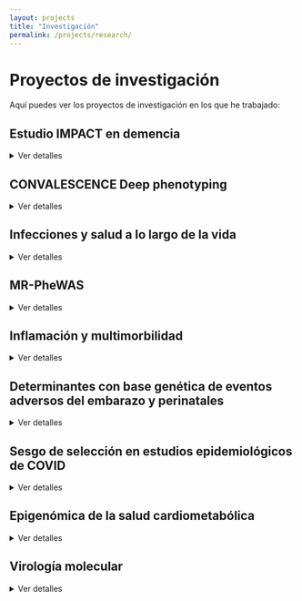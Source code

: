 ```yaml
---
layout: projects
title: "Investigación"
permalink: /projects/research/
---
```


# Proyectos de investigación

Aquí puedes ver los proyectos de investigación en los que he trabajado:

## **Estudio IMPACT en demencia**
<details>
<summary>Ver detalles</summary>
 
<p><strong>Estado:</strong> Activo</p>
<p><strong>Palabras clave:</strong> demencia; residencias; hospitalización; cuidado de la demencia</p>
<p><strong>Disciplina:</strong> Ciencias de la salud poblacional; salud mental de la gente mayor</p>
<p><strong>Financiación:</strong> The Geller Commision</p>
<p><strong>Contexto:</strong> Las personas con demencia presentan peor pronóstico tras hospitalizaciones por causas médicas generales. Aún se conoce poco sobre cómo reducir ingresos hospitalarios evitables en este grupo.</p>
<p><strong>Objetivo:</strong> Identificar factores modificables que puedan priorizarse en estudios de intervención para reducir las estancias hospitalarias en personas con demencia.</p>
<p><strong>Métodos:</strong> Revisión sistemática; Estudio observacional de cohortes y registros electrónicos de salud; Modelización estadística avanzada (análisis longitudinal — modelos de regresión de riesgos competitivos, modelos de regresión negativa binomial).</p>
<p><strong>Cohortes:</strong> Inglesas — datos del estudio MARQUE en residencias y de South London & Maudsley NHS Foundation Trust</p>
<p><strong>Conclusiones:</strong> En progreso — se esperan resultados a finales de 2025</p>
<p><strong>Impacto:</strong> Evidencia para diseñar estudios de intervención para reducir hospitalizaciones innecesarias de personas con demencia, y mejorar políticas de cuidado en residencias, optimización de la polifarmacia, formación de profesionales sanitarios</p>
<p><strong>Artículos:</strong> Tres publicaciones previstas en revistas de salud poblacional y geriatría</p>
<p><strong>Conferencias:</strong> Resultados preliminares presentados en la Conferencia Internacional de la Asociación de Alzheimer's (Julio 2025, Toronto)</p>
<p><strong>Dónde:</strong> División de Psiquiatría, University College London</p>
<p><strong>Años:</strong> 2024-2025</p>
<p><strong>Contribuciones:</strong> Diseño; Revisión; Manejo y análisis de datos longitudinales y de registros electrónicos de salud; Integración de datos clínicos y comunitarios; Colaboración con personas con experiencia vivida; Producción de artículos y presentaciones</p>
<p><strong>Colaboraciones:</strong> South London & Maudsley NHS Foundation Trust</p>
<p><strong>Legado:</strong> Marco de análisis replicable en otras cohortes; Vínculo entre investigación y cuidado residencial</p>
<p><strong>Otros enlaces:</strong> NA</p>
 
</details>

## **CONVALESCENCE Deep phenotyping**
<details>
<summary>Ver detalles</summary>
 
<p><strong>Estado:</strong> Activo
<p><strong>Palabras clave:</strong> COVID persistente; fenotipado profundo; biomarcadores; score de daño fisiológico</p>
<p><strong>Disciplina:</strong> Ciencias de la salud poblacional; fisiología</p>
<p><strong>Financiación:</strong> NIHR-UKRI</p>
<p><strong>Contexto:</strong> Existe poca claridad sobre qué es el COVID persistente y su relación con daño o disfunción subclínica en múltiples órganos y sistemas fisiológicos. El estudio multicéntrico es parte del National Core Study UK sobre salud y bienestar tras COVID-19, y busca llenar ese vacío.</p>
<p><strong>Objetivo:</strong> Definir fenotipos de COVID persistente; Identificar factores de riesgo y trayectorias mecanísticas; Explorar consecuencias en salud física, mental, trabajo y relaciones; Mejorar diagnóstico y manejo en atención primaria.</p>
<p><strong>Métodos:</strong> Análisis de datos de cohortes poblacionales; Fenotipado profundo clínico (medidas fisiológicas, imagen cerebral, cardíaca, pulmonar, renal, hepática, medidas de fuerza y resistencia; Monitorización remota.</p>
<p><strong>Cohortes:</strong> Inglesas — ALSPAC; TwinsUK</p>
<p><strong>Conclusiones:</strong> En progreso — se esperan resultados a finales de 2025</p>
<p><strong>Impacto:</strong> Evidencia para definiciones operativas de COVID persistente; informar políticas clínicas y diagnósticas; apoyar a NICE en directrices de atención primaria.</p>
<p><strong>Artículos:</strong> [Perfil de cohorte publicado en BMJ Open](https://doi.org/10.1136/bmjopen-2024-094760); dos nuevas publicaciones previstas en revistas de salud poblacional</p>
<p><strong>Conferencias:</strong> Presentaciones en foros nacionales; Conferencia Mundial de Epidemiología (Septiembre 2024, Ciudad del Cabo)</p>
<p><strong>Dónde:</strong> Unidad de Salud a lo largo de la vida y envejecimiento, University College London</p>
<p><strong>Años:</strong> 2023-2025</p>
<p><strong>Contribuciones:</strong> Diseño analítico de los datos clínicos; Manejo, integración y análisis de datos clínicos; Colaboración multidisciplinar, multicéntrica, y con personas con experiencia vivida; Coordinación de trabajo colaborativo; Producción de artículos y presentaciones</p>
<p><strong>Colaboraciones:</strong> South London & Maudsley NHS Foundation Trust</p>
<p><strong>Legado:</strong> Marco multidimensional para la investigación del COVID persistente; Colaboración interdisciplinaria sostenible; Herramientas de investigación para futuras epidemias.</p>
<p><strong>Otros enlaces:</strong> </p>
 
</details>

## **Infecciones y salud a lo largo de la vida**
<details>
<summary>Ver detalles</summary>

<p><strong>Estado:</strong> Activo</p>
<p><strong>Palabras clave:</strong> </p>
<p><strong>Disciplina:</strong> Ciencias de la salud poblacional</p>
<p><strong>Financiación:</strong> </p>
<p><strong>Contexto:</strong> </p>
<p><strong>Objetivo:</strong> </p>
<p><strong>Métodos:</strong> </p>
<p><strong>Cohortes:</strong> </p>
<p><strong>Conclusiones:</strong> En progreso </p>
<p><strong>Impacto:</strong> </p>
<p><strong>Artículos:</strong> </p>
<p><strong>Conferencias:</strong> </p>
<p><strong>Dónde:</strong> Unidad de Salud a lo largo de la vida y envejecimiento, University College London</p>
<p><strong>Años:</strong> 2023-2025</p>
<p><strong>Contribuciones:</strong> </p>
<p><strong>Colaboraciones:</strong> </p>
<p><strong>Legado:</strong> </p>
<p><strong>Otros enlaces:</strong> </p>

</details>

## **MR-PheWAS**
<details>
<summary>Ver detalles</summary>

<p><strong>Estado:</strong> Activo</p>
<p><strong>Palabras clave:</strong> </p>
<p><strong>Disciplina:</strong> Ciencias de la salud poblacional</p>
<p><strong>Financiación:</strong> </p>
<p><strong>Contexto:</strong> </p>
<p><strong>Objetivo:</strong> </p>
<p><strong>Métodos:</strong> </p>
<p><strong>Cohortes:</strong> </p>
<p><strong>Conclusiones:</strong> En progreso </p>
<p><strong>Impacto:</strong> </p>
<p><strong>Artículos:</strong> </p>
<p><strong>Conferencias:</strong> </p>
<p><strong>Dónde:</strong> </p>
<p><strong>Años:</strong> </p>
<p><strong>Contribuciones:</strong> </p>
<p><strong>Colaboraciones:</strong> </p>
<p><strong>Legado:</strong> </p>
<p><strong>Otros enlaces:</strong> </p>
 
</details>

## **Inflamación y multimorbilidad**
<details>
<summary>Ver detalles</summary>

<p><strong>Estado:</strong> Activo</p>
<p><strong>Palabras clave:</strong> </p>
<p><strong>Disciplina:</strong> Ciencias de la salud poblacional</p>
<p><strong>Financiación:</strong> </p>
<p><strong>Contexto:</strong> </p>
<p><strong>Objetivo:</strong> </p>
<p><strong>Métodos:</strong> </p>
<p><strong>Cohortes:</strong> </p>
<p><strong>Conclusiones:</strong> En progreso </p>
<p><strong>Impacto:</strong> </p>
<p><strong>Artículos:</strong> </p>
<p><strong>Conferencias:</strong> </p>
<p><strong>Dónde:</strong> Unidad de Epidemiología Integrativa, University of Bristol</p>
<p><strong>Años:</strong> 2020-2025</p>
<p><strong>Contribuciones:</strong> </p>
<p><strong>Colaboraciones:</strong> </p>
<p><strong>Legado:</strong> </p>
<p><strong>Otros enlaces:</strong> </p>

</details>

## **Determinantes con base genética de eventos adversos del embarazo y perinatales**
<details>
<summary>Ver detalles</summary>

<p><strong>Estado:</strong> Activo</p>
<p><strong>Palabras clave:</strong> </p>
<p><strong>Disciplina:</strong> Ciencias de la salud poblacional</p>
<p><strong>Financiación:</strong> </p>
<p><strong>Contexto:</strong> </p>
<p><strong>Objetivo:</strong> </p>
<p><strong>Métodos:</strong> </p>
<p><strong>Cohortes:</strong> </p>
<p><strong>Conclusiones:</strong> En progreso </p>
<p><strong>Impacto:</strong> </p>
<p><strong>Artículos:</strong> </p>
<p><strong>Conferencias:</strong> </p>
<p><strong>Dónde:</strong> University College London</p>
<p><strong>Años:</strong> 2024-2025</p>
<p><strong>Contribuciones:</strong> </p>
<p><strong>Colaboraciones:</strong> </p>
<p><strong>Legado:</strong> </p>
<p><strong>Otros enlaces:</strong> </p>

</details>

## **Sesgo de selección en estudios epidemiológicos de COVID**
<details>
<summary>Ver detalles</summary>

<p><strong>Estado:</strong> Activo</p>
<p><strong>Palabras clave:</strong> </p>
<p><strong>Disciplina:</strong> Ciencias de la salud poblacional</p>
<p><strong>Financiación:</strong> </p>
<p><strong>Contexto:</strong> </p>
<p><strong>Objetivo:</strong> </p>
<p><strong>Métodos:</strong> </p>
<p><strong>Cohortes:</strong> </p>
<p><strong>Conclusiones:</strong> En progreso </p>
<p><strong>Impacto:</strong> </p>
<p><strong>Artículos:</strong> </p>
<p><strong>Conferencias:</strong> </p>
<p><strong>Dónde:</strong> Unidad de Epidemiología Integrativa, University of Bristol</p>
<p><strong>Años:</strong> 2020-2024</p>
<p><strong>Contribuciones:</strong> </p>
<p><strong>Colaboraciones:</strong> </p>
<p><strong>Legado:</strong> </p>
<p><strong>Otros enlaces:</strong> </p>

</details>

## **Epigenómica de la salud cardiometabólica**
<details>
<summary>Ver detalles</summary>

<p><strong>Estado:</strong> Activo</p>
<p><strong>Palabras clave:</strong> </p>
<p><strong>Disciplina:</strong> Ciencias de la salud poblacional</p>
<p><strong>Financiación:</strong> </p>
<p><strong>Contexto:</strong> </p>
<p><strong>Objetivo:</strong> </p>
<p><strong>Métodos:</strong> </p>
<p><strong>Cohortes:</strong> </p>
<p><strong>Conclusiones:</strong> En progreso </p>
<p><strong>Impacto:</strong> </p>
<p><strong>Artículos:</strong> </p>
<p><strong>Conferencias:</strong> </p>
<p><strong>Dónde:</strong> Grupo de Epidemiología y genética cardiovascular, Instituto Hospital del Mar de Investigaciones Médicas (Barcelona)</p>
<p><strong>Años:</strong> 2016-2024 </p>
<p><strong>Contribuciones:</strong> </p>
 ***Colaboraciones:</strong> </p>
<p><strong>Legado:</strong> </p>
<p><strong>Otros enlaces:</strong> </p>

</details>

## **Virología molecular**
<details>
<summary>Ver detalles</summary>

<p><strong>Estado:</strong> Finalizado</p>
<p><strong>Palabras clave:</strong> </p>
<p><strong>Disciplina:</strong> Virología molecular</p>
<p><strong>Financiación:</strong> </p>
<p><strong>Contexto:</strong> </p>
<p><strong>Objetivo:</strong> </p>
<p><strong>Métodos:</strong> </p>
<p><strong>Cohortes:</strong> </p>
<p><strong>Conclusiones:</strong> </p>
<p><strong>Impacto:</strong> </p>
<p><strong>Artículos:</strong> </p>
<p><strong>Conferencias:</strong> </p>
<p><strong>Dónde:</strong> </p>
<p><strong>Años:</strong> </p>
<p><strong>Contribuciones:</strong> </p>
<p><strong>Colaboraciones:</strong> </p>
<p><strong>Legado:</strong> </p>
<p><strong>Otros enlaces:</strong> </p>

</details>
